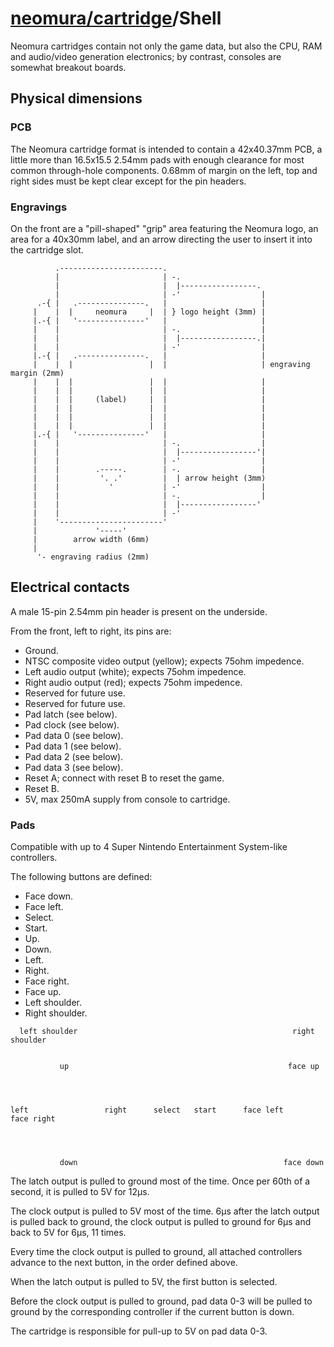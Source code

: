# [neomura/cartridge](./readme.md)/Shell

Neomura cartridges contain not only the game data, but also the CPU, RAM and audio/video generation electronics; by contrast, consoles are somewhat breakout boards.

## Physical dimensions

### PCB

The Neomura cartridge format is intended to contain a 42x40.37mm PCB, a little more than 16.5x15.5 2.54mm pads with enough clearance for most common through-hole components.  0.68mm of margin on the left, top and right sides must be kept clear except for the pin headers.

### Engravings

On the front are a "pill-shaped" "grip" area featuring the Neomura logo, an area for a 40x30mm label, and an arrow directing the user to insert it into the cartridge slot.

```
          .-----------------------.
          |                       | -.
          |                       |  |-----------------.
          |                       | -'                  |
      .-{ |   .---------------.   |                     |
     |    |  |     neomura     |  | } logo height (3mm) |
     |.-{ |   '---------------'   |                     |
     |    |                       | -.                  |
     |    |                       |  |-----------------.|
     |    |                       | -'                  |
     |.-{ |   .---------------.   |                     |
     |    |  |                 |  |                     | engraving margin (2mm)
     |    |  |                 |  |                     |
     |    |  |                 |  |                     |
     |    |  |     (label)     |  |                     |
     |    |  |                 |  |                     |
     |    |  |                 |  |                     |
     |    |  |                 |  |                     |
     |.-{ |   '---------------'   |                     |
     |    |                       | -.                  |
     |    |                       |  |-----------------'|
     |    |                       | -'                  |
     |    |        .-----.        | -.                  |
     |    |         '. .'         |  | arrow height (3mm)
     |    |           '           | -'                  |
     |    |                       | -.                  |
     |    |                       |  |-----------------'
     |    |                       | -'
     |    '-----------------------'
     |             '-----'
     |        arrow width (6mm)
     |
      '- engraving radius (2mm)
```

## Electrical contacts

A male 15-pin 2.54mm pin header is present on the underside.

From the front, left to right, its pins are:

- Ground.
- NTSC composite video output (yellow); expects 75ohm impedence.
- Left audio output (white); expects 75ohm impedence.
- Right audio output (red); expects 75ohm impedence.
- Reserved for future use.
- Reserved for future use.
- Pad latch (see below).
- Pad clock (see below).
- Pad data 0 (see below).
- Pad data 1 (see below).
- Pad data 2 (see below).
- Pad data 3 (see below).
- Reset A; connect with reset B to reset the game.
- Reset B.
- 5V, max 250mA supply from console to cartridge.

### Pads

Compatible with up to 4 Super Nintendo Entertainment System-like controllers.

The following buttons are defined:

- Face down.
- Face left.
- Select.
- Start.
- Up.
- Down.
- Left.
- Right.
- Face right.
- Face up.
- Left shoulder.
- Right shoulder.

```
  left shoulder                                                right shoulder


           up                                                 face up




left                 right      select   start      face left         face right




           down                                              face down

```

The latch output is pulled to ground most of the time.  Once per 60th of a second, it is pulled to 5V for 12μs.

The clock output is pulled to 5V most of the time.  6μs after the latch output is pulled back to ground, the clock output is pulled to ground for 6μs and back to 5V for 6μs, 11 times.

Every time the clock output is pulled to ground, all attached controllers advance to the next button, in the order defined above.

When the latch output is pulled to 5V, the first button is selected.

Before the clock output is pulled to ground, pad data 0-3 will be pulled to ground by the corresponding controller if the current button is down.

The cartridge is responsible for pull-up to 5V on pad data 0-3.
